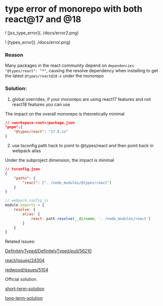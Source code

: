 # type error of monorepo with both react@17 and @18

! [jsx_type_error](. /docs/error2.png)

! [types_error](. /docs/error.png)

### Reason

Many packages in the react community depend on `dependencies "@types/react": "*"`, causing the resolve dependency when installing to get the latest `@types/react@18.x` under the monorepo 

### Solution:

1. global overrides, if your monorepo are using react17 features and not react18 features you can use

The impact on the overall monorepo is theoretically minimal

```json
// <workspace-root>/package.json
"pnpm":{
    "@types/react": "17.0.xx"
}
```
2. use tsconfig path hack to point to @types/react and then point back in webpack alias

Under the subproject dimension, the impact is minimal

```json
// tsconfig.json
{
    "paths": {
        "react": [". /node_modules/@types/react"]
    }
}
```
```javascript
// webpack.config.js
module.exports = {
    resolve: {
        alias: {
            react: path.resolve(__dirname, '. /node_modules/react')
        }
    }
}
```

Related issues:

[DefinitelyTyped/DefinitelyTyped/pull/56210](https://github.com/DefinitelyTyped/DefinitelyTyped/pull/56210)

[react/issues/24304](https://github.com/facebook/react/issues/24304)

[redwood/issues/5104](https://github.com/redwoodjs/redwood/issues/5104)

Official solution.

[short-term-solution](https://github.com/facebook/react/issues/24304#issuecomment-1094565891)

[long-term-solution](https://github.com/microsoft/DefinitelyTyped-tools/issues/433)
